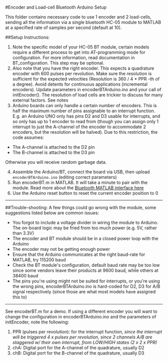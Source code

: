 #Encoder and Load-cell Bluetooth Arduino Setup

This folder contains necessary code to use 1 encoder and 2 load-cells, sending all
the information via a single bluetooth HC-05 module to MATLAB at a specified rate
of samples per second (default at 10).  

##Setup Instructions:
1.  Note the specific model of your HC-05 BT module, certain models require a different process to get into AT-programming mode for configuration. For more information, read documentation in BT_configuration. This step may be optional.
2.  Also note that you have the right encoder. This expects a quadrature encoder with 600 pulses per revolution. Make sure the resolution is sufficient for the expected velocities (Resolution is 360 / 4 * PPR -th of a degree). Avoid detents for continuous applications (incremental encoders). Update parameters in encoderBTArduino.ino and your call of initEncoder(). The resolution of load cells are trickier to discuss for many external factors. See notes
3.  Arduino boards can only handle a certain number of encoders. This is half the maximum number of pins assignable to an interrupt function. E.g. an Arduino UNO only has pins D2 and D3 usable for interrupts, and so only has up to 1 encoder to read from (though you can assign only 1 interrupt to just the A-channel of the encoder to accommodate 2 encoders, but the resolution will be halved). Due to this restriction, the code assumes:

 * The A-channel is attached to the D2 pin
 * The B-channel is attached to the D3 pin

Otherwise you will receive random garbage data.

4.  Assemble the Arduino/BT, connect the board via USB, then upload `encoderBTArduino.ino` (editing correct parameters)
5.  Run encoderBT.m in MATLAB. It will take a minute to pair with the module. Read more about the [Bluetooth MATLAB interface here](https://www.mathworks.com/help/instrument/bluetooth-communication.html)
6.  Use the Arduino reset button to reset the current encoder position to 0

---

##Trouble-shooting:
A few things could go wrong with the module, some suggestions listed below are common issues:

* You forgot to include a voltage divider in wiring the module to Arduino. The on-board logic may be fried from too much power (e.g. 5V, rather than 3.3V)
*  The encoder and BT module should be in a closed power loop with the Arduino
*  The encoder may not be getting enough power
*  Ensure that the Arduino communicates at the right baud-rate for MATLAB, try 115200 baud
*  Check the BT module's configuration, default baud rate may be too low since some vendors leave their products at 9600 baud, while others at 38400 baud
*  The pins you're using might not be suited for interrupts, or you're using the wrong pins, encoderBTArduino.ino is hard-coded for D2, D3 for A/B signal respectively (since those are what most models have assigned this to)

---

See encoderBT.m for a demo. If using a different encoder you will want to
change the configuration in encoderBTArduino.ino and the parameters of initEncoder, note the following:

1. PPR (pulses per revolution): for the interrupt function, *since the interrupt will be triggered 4 x pulses per revolution, since 2 channels A/B are staggered w/ their own interrupt, from LOW/HIGH states (2 x 2 x PPR)*
2. chA: Digital port for the A-channel of the quadrature, usually D2
3. chB: Digital port for the B-channel of the quadrature, usually D3
